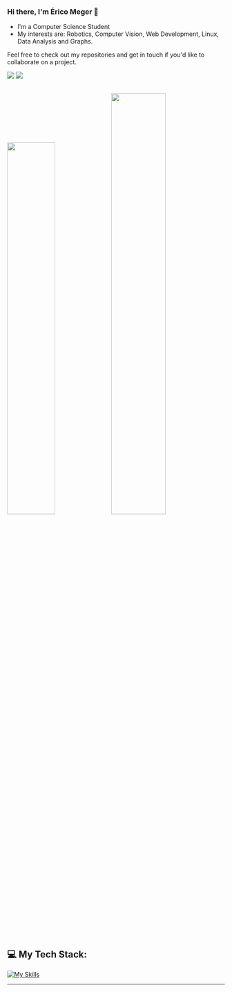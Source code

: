 ### Hi there, I'm Érico Meger 👋

- I'm a Computer Science Student
- My interests are: Robotics, Computer Vision, Web Development, Linux, Data Analysis and Graphs.

Feel free to check out my repositories and get in touch if you'd like to collaborate on a project.
 
<div>
  <a href = "mailto:ericomeger9@gmail.com"><img src="https://img.shields.io/badge/-Gmail-%23333?style=for-the-badge&logo=gmail&logoColor=white" target="_blank"></a>
  <a href="https://www.linkedin.com/in/ericomeger/" target="_blank"><img src="https://img.shields.io/badge/-LinkedIn-%230077B5?style=for-the-badge&logo=linkedin&logoColor=white" target="_blank"></a> 
</div>

<br/>

<p align="left">
<img width="47%" src="https://github-readme-stats.vercel.app/api?username=EricoMeger&theme=dark&show_icons=true&hide_border=true"/>
<img width="50%" src="https://github-readme-streak-stats.herokuapp.com/?user=EricoMeger&theme=dark&hide_border=true"/>
</p>

<h2>💻 My Tech Stack:</h2>

[![My Skills](https://skillicons.dev/icons?i=js,html,css,ts,react,nodejs,docker,fastapi,git,mysql,mongodb,bash,ros,opencv,raspberrypi,arduino,cpp,py,linux,ubuntu&perline=12)](https://skillicons.dev)


---

